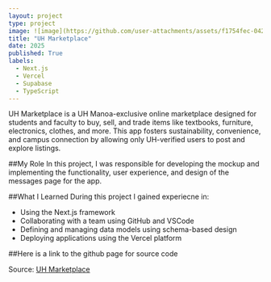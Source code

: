 ```yaml
---
layout: project
type: project
image: ![image](https://github.com/user-attachments/assets/f1754fec-0428-4017-8cdb-b2f1db6dc7a1)
title: "UH Marketplace"
date: 2025
published: True
labels:
  - Next.js
  - Vercel
  - Supabase
  - TypeScript
---
```


UH Marketplace is a UH Manoa-exclusive online marketplace designed for students and faculty to buy, sell, and trade items like textbooks, furniture, electronics, clothes, and more. This app fosters sustainability, convenience, and campus connection by allowing only UH-verified users to post and explore listings.

##My Role
In this project, I was responsible for developing the mockup and implementing the functionality, user experience, and design of the messages page for the app.

##What I Learned
During this project I gained experiecne in:
- Using the Next.js framework
- Collaborating with a team using GitHub and VSCode
- Defining and managing data models using schema-based design
- Deploying applications using the Vercel platform

##Here is a link to the github page for source code
 
Source: <a href="[https://github.com/theVacay/vacay](https://uh-marketplace.github.io/)">UH Marketplace</a>
